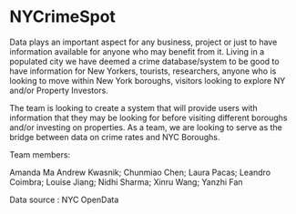 # NYCrimeSpot 


Data plays an important aspect for any business, project or just to have information available for anyone who may benefit from it. 
Living in a populated city we have deemed a crime database/system to be good to have information for New Yorkers, tourists, researchers, 
anyone who is looking to move within New York boroughs, visitors looking to explore NY and/or Property Investors. 

The team is looking to create a system that will provide users with information that they may be looking for before visiting different 
boroughs and/or investing on properties. As a team, we are looking to serve as the bridge between data on crime rates and NYC Boroughs. 

Team members:

Amanda Ma
Andrew Kwasnik;
Chunmiao Chen;
Laura Pacas;
Leandro Coimbra;
Louise Jiang;
Nidhi Sharma;
Xinru Wang;
Yanzhi Fan

Data source : NYC OpenData
